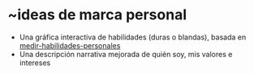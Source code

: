 # ~ideas de marca personal

* Una gráfica interactiva de habilidades (duras o blandas), basada en [medir-habilidades-personales](medir-habilidades-personales.md)
* Una descripción narrativa mejorada de quién soy, mis valores e intereses
